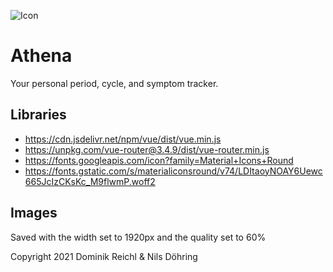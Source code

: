 ![Icon](https://raw.githubusercontent.com/anvil-solutions/athena/main/pwa/mipmap-xxxhdpi/ic_launcher.png)

# Athena
Your personal period, cycle, and symptom tracker.

## Libraries
- https://cdn.jsdelivr.net/npm/vue/dist/vue.min.js
- https://unpkg.com/vue-router@3.4.9/dist/vue-router.min.js
- https://fonts.googleapis.com/icon?family=Material+Icons+Round
- https://fonts.gstatic.com/s/materialiconsround/v74/LDItaoyNOAY6Uewc665JcIzCKsKc_M9flwmP.woff2

## Images
Saved with the width set to 1920px and the quality set to 60%

Copyright 2021 Dominik Reichl & Nils Döhring
